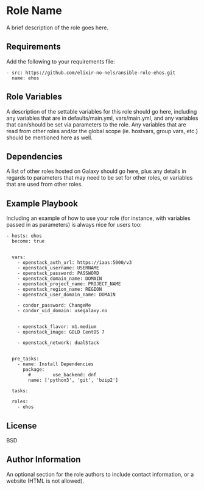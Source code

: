 Role Name
=========

A brief description of the role goes here.

Requirements
------------

Add the following to your requirements file:
```
- src: https://github.com/elixir-no-nels/ansible-role-ehos.git
  name: ehos
```


Role Variables
--------------

A description of the settable variables for this role should go here, including any variables that are in defaults/main.yml, vars/main.yml, and any variables that can/should be set via parameters to the role. Any variables that are read from other roles and/or the global scope (ie. hostvars, group vars, etc.) should be mentioned here as well.

Dependencies
------------

A list of other roles hosted on Galaxy should go here, plus any details in regards to parameters that may need to be set for other roles, or variables that are used from other roles.

Example Playbook
----------------

Including an example of how to use your role (for instance, with variables passed in as parameters) is always nice for users too:

    - hosts: ehos
      become: true
    
    
      vars:
        - openstack_auth_url: https://iaas:5000/v3
        - openstack_username: USERNAME
        - openstack_password: PASSWORD
        - openstack_domain_name: DOMAIN
        - openstack_project_name: PROJECT_NAME
        - openstack_region_name: REGION
        - openstack_user_domain_name: DOMAIN
          
        - condor_password: ChangeMe
        - condor_uid_domain: usegalaxy.no
          
          
        - openstack_flavor: m1.medium
        - openstack_image: GOLD CentOS 7
          
        - openstack_network: dualStack
 
    
      pre_tasks:
        - name: Install Dependencies
          package:
            #        use_backend: dnf
            name: ['python3', 'git', 'bzip2']
    
      tasks:
    
      roles:
        - ehos

License
-------

BSD

Author Information
------------------

An optional section for the role authors to include contact information, or a website (HTML is not allowed).
